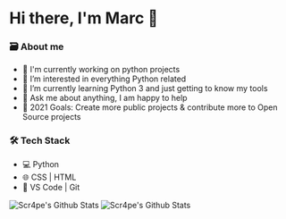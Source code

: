 # Hi there, I'm Marc 👋

### :card_file_box: About me
* :telescope: I'm currently working on python projects
* 👀 I’m interested in everything Python related
* 🌱 I’m currently learning Python 3 and just getting to know my tools
* :speech_balloon: Ask me about anything, I am happy to help
* :goal_net: 2021 Goals: Create more public projects & contribute more to Open Source projects

 ### 🛠️ Tech Stack

- 💻 Python
- 🌐 CSS | HTML
- 🔧 VS Code | Git
<img align="center" alt="Scr4pe's Github Stats" src="https://github-readme-stats.vercel.app/api?username=Scr4pe&show_icons=true&hide_border=true&theme=merko" />
<img align="center" alt="Scr4pe's Github Stats" src="https://github-readme-stats.vercel.app/api/top-langs/?username=Scr4pe&layout=compact&theme=merko&hide_border=true" />

<!---
Scr4pe/Scr4pe is a ✨ special ✨ repository because its `README.md` (this file) appears on your GitHub profile.
You can click the Preview link to take a look at your changes.
--->
